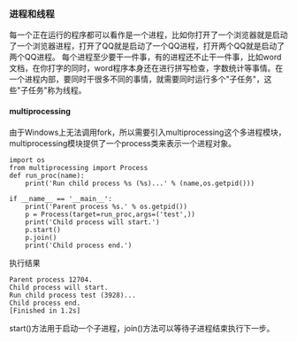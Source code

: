 ### 进程和线程
每一个正在运行的程序都可以看作是一个进程，比如你打开了一个浏览器就是启动了一个浏览器进程，打开了QQ就是启动了一个QQ进程，打开两个QQ就是启动了两个QQ进程。
每个进程至少要干一件事，有的进程还不止干一件事，比如word文档，在你打字的同时，word程序本身还在进行拼写检查，字数统计等事情。在一个进程内部，要同时干很多不同的事情，就需要同时运行多个"子任务"，这些"子任务"称为线程。

#### multiprocessing
由于Windows上无法调用fork，所以需要引入multiprocessing这个多进程模块，multiprocessing模块提供了一个process类来表示一个进程对象。
```
import os
from multiprocessing import Process
def run_proc(name):
	print('Run child process %s (%s)...' % (name,os.getpid()))

if __name__ == '__main__':
	print('Parent process %s.' % os.getpid())
	p = Process(target=run_proc,args=('test',))
	print('Child process will start.')
	p.start()
	p.join()
	print('Child process end.')
```
执行结果
```
Parent process 12704.
Child process will start.
Run child process test (3928)...
Child process end.
[Finished in 1.2s]
```
start()方法用于启动一个子进程，join()方法可以等待子进程结束执行下一步。